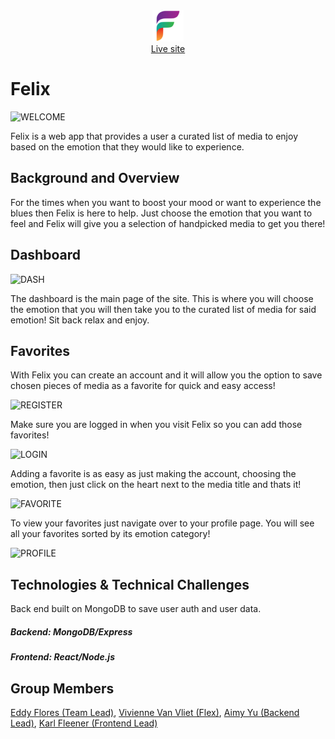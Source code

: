 <div align="center">
  <img width="50px" src="frontend/public/felix_logo.png" >
</div>

<div align="center">
    <a href="http://app-felix.herokuapp.com/#/">Live site</a>
</div>

# Felix

![WELCOME](https://felixgroupmern.s3.amazonaws.com/WELCOME.png)

Felix is a web app that provides a user a curated list of media to enjoy based on the emotion that they would like to experience. 

## Background and Overview

For the times when you want to boost your mood or want to experience the blues then Felix is here to help. Just choose the emotion that you want to feel and Felix will give you a selection of handpicked media to get you there!
## Dashboard

![DASH](https://felixgroupmern.s3.amazonaws.com/new-dash.png)

The dashboard is the main page of the site. This is where you will choose the emotion
that you will then take you to the curated list of media for said emotion! Sit back
relax and enjoy.

## Favorites

With Felix you can create an account and it will allow you the option to save chosen
pieces of media as a favorite for quick and easy access!

![REGISTER](https://felixgroupmern.s3.amazonaws.com/REGISTER.png)

Make sure you are logged in when you visit Felix so you can add those favorites!

![LOGIN](https://felixgroupmern.s3.amazonaws.com/LOGIN.png)

Adding a favorite is as easy as just making the account, choosing the emotion, then just click on the heart next to 
the media title and thats it!

![FAVORITE](https://felixgroupmern.s3.amazonaws.com/new-fav.png)

To view your favorites just navigate over to your profile page. You will see all your favorites sorted by its emotion category!

![PROFILE](https://felixgroupmern.s3.amazonaws.com/new-profile.png)


## Technologies & Technical Challenges

Back end built on MongoDB to save user auth and user data.

  ##### Backend: MongoDB/Express
  ##### Frontend: React/Node.js 

## Group Members 

[Eddy Flores (Team Lead)](https://github.com/makaveddy),
[Vivienne Van Vliet (Flex)](https://github.com/cleopatra2035),
[Aimy Yu (Backend Lead)](https://github.com/aimyaa),
[Karl Fleener (Frontend Lead)](https://github.com/karlfleener)

